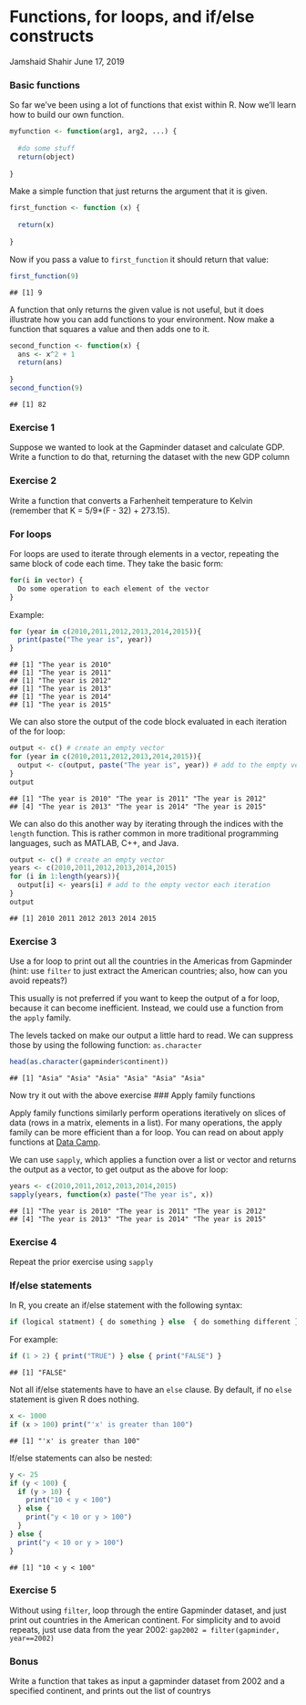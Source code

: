 Functions, for loops, and if/else constructs
================
Jamshaid Shahir
June 17, 2019

### Basic functions

So far we’ve been using a lot of functions that exist within R. Now
we’ll learn how to build our own function.

``` r
myfunction <- function(arg1, arg2, ...) {
  
  #do some stuff
  return(object)
  
}
```

Make a simple function that just returns the argument that it is given.

``` r
first_function <- function (x) {
  
  return(x)
  
}
```

Now if you pass a value to `first_function` it should return that value:

``` r
first_function(9)
```

    ## [1] 9

A function that only returns the given value is not useful, but it does
illustrate how you can add functions to your environment. Now make a
function that squares a value and then adds one to it.

``` r
second_function <- function(x) {
  ans <- x^2 + 1
  return(ans)
  
}
second_function(9)
```

    ## [1] 82

### Exercise 1

Suppose we wanted to look at the Gapminder dataset and calculate GDP.
Write a function to do that, returning the dataset with the new GDP
column

### Exercise 2

Write a function that converts a Farhenheit temperature to Kelvin
(remember that K = 5/9\*(F - 32) + 273.15).

### For loops

For loops are used to iterate through elements in a vector, repeating
the same block of code each time. They take the basic form:

``` r
for(i in vector) {
  Do some operation to each element of the vector
}
```

Example:

``` r
for (year in c(2010,2011,2012,2013,2014,2015)){
  print(paste("The year is", year))
}
```

    ## [1] "The year is 2010"
    ## [1] "The year is 2011"
    ## [1] "The year is 2012"
    ## [1] "The year is 2013"
    ## [1] "The year is 2014"
    ## [1] "The year is 2015"

We can also store the output of the code block evaluated in each
iteration of the for loop:

``` r
output <- c() # create an empty vector
for (year in c(2010,2011,2012,2013,2014,2015)){
  output <- c(output, paste("The year is", year)) # add to the empty vector each iteration
}
output
```

    ## [1] "The year is 2010" "The year is 2011" "The year is 2012"
    ## [4] "The year is 2013" "The year is 2014" "The year is 2015"

We can also do this another way by iterating through the indices with
the `length` function. This is rather common in more traditional
programming languages, such as MATLAB, C++, and Java.

``` r
output <- c() # create an empty vector
years <- c(2010,2011,2012,2013,2014,2015)
for (i in 1:length(years)){
  output[i] <- years[i] # add to the empty vector each iteration
}
output
```

    ## [1] 2010 2011 2012 2013 2014 2015

### Exercise 3

Use a for loop to print out all the countries in the Americas from
Gapminder (hint: use `filter` to just extract the American countries;
also, how can you avoid repeats?)

This usually is not preferred if you want to keep the output of a for
loop, because it can become inefficient. Instead, we could use a
function from the `apply` family.

The levels tacked on make our output a little hard to read. We can
suppress those by using the following function: `as.character`

``` r
head(as.character(gapminder$continent))
```

    ## [1] "Asia" "Asia" "Asia" "Asia" "Asia" "Asia"

Now try it out with the above exercise \#\#\# Apply family functions

Apply family functions similarly perform operations iteratively on
slices of data (rows in a matrix, elements in a list). For many
operations, the apply family can be more efficient than a for loop. You
can read on about apply functions at [Data
Camp](https://www.datacamp.com/community/tutorials/r-tutorial-apply-family#family).

We can use `sapply`, which applies a function over a list or vector and
returns the output as a vector, to get output as the above for loop:

``` r
years <- c(2010,2011,2012,2013,2014,2015)
sapply(years, function(x) paste("The year is", x))
```

    ## [1] "The year is 2010" "The year is 2011" "The year is 2012"
    ## [4] "The year is 2013" "The year is 2014" "The year is 2015"

### Exercise 4

Repeat the prior exercise using `sapply`

### If/else statements

In R, you create an if/else statement with the following syntax:

``` r
if (logical statment) { do something } else  { do something different } 
```

For example:

``` r
if (1 > 2) { print("TRUE") } else { print("FALSE") }
```

    ## [1] "FALSE"

Not all if/else statements have to have an `else` clause. By default, if
no `else` statement is given R does nothing.

``` r
x <- 1000
if (x > 100) print("'x' is greater than 100")
```

    ## [1] "'x' is greater than 100"

If/else statements can also be nested:

``` r
y <- 25
if (y < 100) {
  if (y > 10) {
    print("10 < y < 100")
  } else {
    print("y < 10 or y > 100")
  }
} else {
  print("y < 10 or y > 100")
}
```

    ## [1] "10 < y < 100"

### Exercise 5

Without using `filter`, loop through the entire Gapminder dataset, and
just print out countries in the American continent. For simplicity and
to avoid repeats, just use data from the year 2002: `gap2002 =
filter(gapminder, year==2002)`

### Bonus

Write a function that takes as input a gapminder dataset from 2002 and a
specified continent, and prints out the list of countrys
